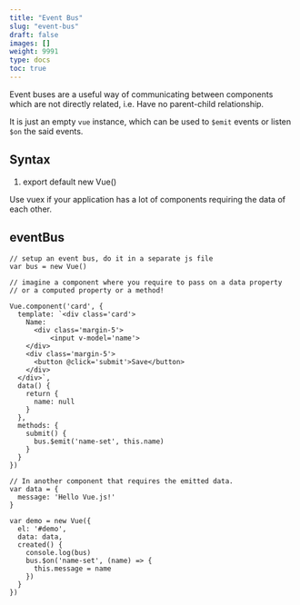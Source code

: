 ```yaml
---
title: "Event Bus"
slug: "event-bus"
draft: false
images: []
weight: 9991
type: docs
toc: true
---
```


Event buses are a useful way of communicating between components which are not directly related, i.e. Have no parent-child relationship.

It is just an empty `vue` instance, which can be used to `$emit` events or listen `$on` the said events.

## Syntax
1. export default new Vue()


Use vuex if your application has a lot of components requiring the data of each other.

## eventBus
    // setup an event bus, do it in a separate js file
    var bus = new Vue()

    // imagine a component where you require to pass on a data property
    // or a computed property or a method!

    Vue.component('card', {
      template: `<div class='card'>
        Name: 
          <div class='margin-5'>
              <input v-model='name'>
        </div>
        <div class='margin-5'>
          <button @click='submit'>Save</button>
        </div>
      </div>`,
      data() {
        return {
          name: null
        }
      },
      methods: {
        submit() {
          bus.$emit('name-set', this.name)
        }
      }
    })
    
    // In another component that requires the emitted data.
    var data = {
      message: 'Hello Vue.js!'
    }
    
    var demo = new Vue({
      el: '#demo',
      data: data,
      created() {
        console.log(bus)
        bus.$on('name-set', (name) => {
          this.message = name
        })
      }
    })
    

